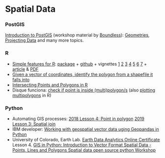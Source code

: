 # Spatial Data
### PostGIS
[Introduction to PostGIS](https://postgis.net/workshops/postgis-intro/) (workshop material by [Boundless](http://boundlessgeo.com/)): 
[Geometries](https://postgis.net/workshops/postgis-intro/geometries.html), [Projecting Data](https://postgis.net/workshops/postgis-intro/projection.html) and many more topics.
### R
- [Simple features for R](https://r-spatial.github.io/sf/index.html): [package](https://cloud.r-project.org/package=sf) + [github](https://github.com/r-spatial/sf/) + vignettes [1](https://r-spatial.github.io/sf/articles/sf1.html) [2](https://r-spatial.github.io/sf/articles/sf2.html) [3](https://r-spatial.github.io/sf/articles/sf3.html) [4](https://r-spatial.github.io/sf/articles/sf4.html) [5](https://r-spatial.github.io/sf/articles/sf5.html) [6](https://r-spatial.github.io/sf/articles/sf6.html) [7](https://r-spatial.github.io/sf/articles/sf7.html) + [article](https://journal.r-project.org/archive/2018/RJ-2018-009/index.html) & [PDF](https://journal.r-project.org/archive/2018/RJ-2018-009/RJ-2018-009.pdf)
- [Given a vector of coordinates, identify the polygon from a shapefile it falls into
](https://stackoverflow.com/questions/49290536/given-a-vector-of-coordinates-identify-the-polygon-from-a-shapefile-it-falls-in)
- [Intersecting Points and Polygons in R](https://stackoverflow.com/questions/3647744/intersecting-points-and-polygons-in-r)
- Disque funciona: [check if point is inside (multi)polygon/s](https://stackoverflow.com/questions/21971447/check-if-point-is-in-spatial-object-which-consists-of-multiple-polygons-holes/21987964#21987964) (also [plotting multipolygons](https://stackoverflow.com/questions/21962452/plot-spatial-area-defined-by-multiple-polygons/21963215#21963215) in R)
### Python
- Automating GIS processes: [2018 Lesson 4: Point in polygon](https://automating-gis-processes.github.io/CSC18/lessons/L4/point-in-polygon.html) [2019 Lesson 3: Spatial join](https://automating-gis-processes.github.io/site/notebooks/L3/spatial-join.html)
- IBM developer: [Working with geospatial vector data uging Geopandas in Python](https://developer.ibm.com/tutorials/working-with-geospatial-vector-data-in-python/)
- University of Colorado, Earth Lab. [Earth Data Analytics Online Certificate](https://www.earthdatascience.org/workshops/gis-open-source-python/)   
Lesson 4. [GIS in Python: Introduction to Vector Format Spatial Data - Points, Lines and Polygons Spatial data open source python Workshop](https://www.earthdatascience.org/workshops/gis-open-source-python/intro-vector-data-python/)
